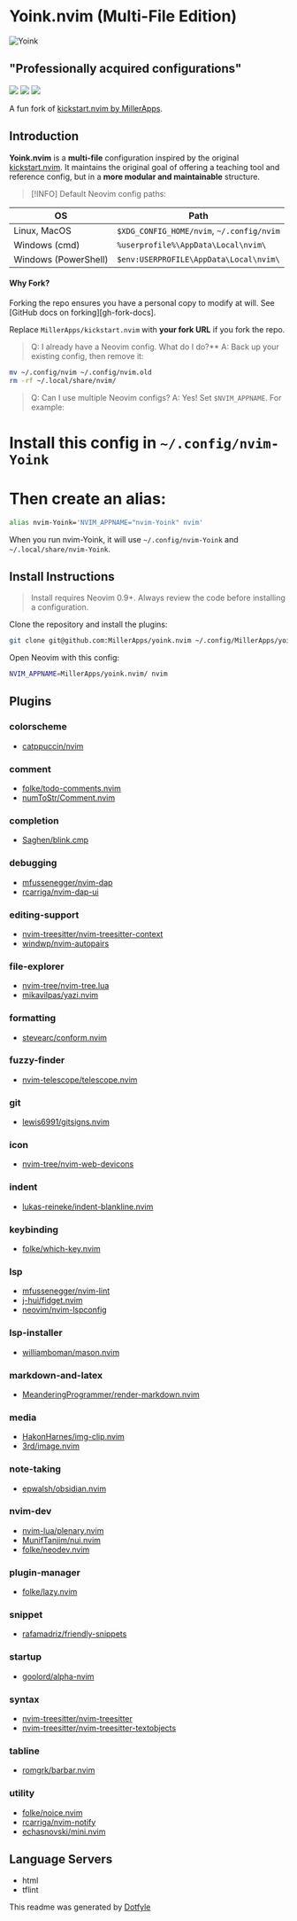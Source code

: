 # Yoink.nvim (Multi-File Edition)
![Yoink](yoink.nvim.png)
## "Professionally acquired configurations"
<a href="https://dotfyle.com/MillerApps/yoinknvim"><img src="https://dotfyle.com/MillerApps/yoinknvim/badges/plugins?style=for-the-badge" /></a>
<a href="https://dotfyle.com/MillerApps/yoinknvim"><img src="https://dotfyle.com/MillerApps/yoinknvim/badges/leaderkey?style=for-the-badge" /></a>
<a href="https://dotfyle.com/MillerApps/yoinknvim"><img src="https://dotfyle.com/MillerApps/yoinknvim/badges/plugin-manager?style=for-the-badge" /></a>

A fun fork of [kickstart.nvim by MillerApps](https://github.com/nvim-lua/kickstart.nvim).

## Introduction

**Yoink.nvim** is a **multi-file** configuration inspired by the original [kickstart.nvim](https://github.com/nvim-lua/kickstart.nvim). It maintains the original goal of offering a teaching tool and reference config, but in a **more modular and maintainable** structure.

> [!INFO] Default Neovim config paths:

 | OS                     | Path                                          |
 |------------------------|-----------------------------------------------|
 | Linux, MacOS          | `$XDG_CONFIG_HOME/nvim`, `~/.config/nvim`      |
 | Windows (cmd)         | `%userprofile%\AppData\Local\nvim\`            |
 | Windows (PowerShell)  | `$env:USERPROFILE\AppData\Local\nvim\`         |


#### Why Fork?
Forking the repo ensures you have a personal copy to modify at will. See [GitHub docs on forking][gh-fork-docs].

Replace `MillerApps/kickstart.nvim` with **your fork URL** if you fork the repo.

> Q: I already have a Neovim config. What do I do?**
> A: Back up your existing config, then remove it:

```sh 
mv ~/.config/nvim ~/.config/nvim.old
rm -rf ~/.local/share/nvim/
``````

> Q: Can I use multiple Neovim configs?
> A: Yes! Set `$NVIM_APPNAME`. For example:

# Install this config in `~/.config/nvim-Yoink`
# Then create an alias:

```sh 
alias nvim-Yoink='NVIM_APPNAME="nvim-Yoink" nvim'
```
When you run nvim-Yoink, it will use `~/.config/nvim-Yoink` and `~/.local/share/nvim-Yoink`.

## Install Instructions

 > Install requires Neovim 0.9+. Always review the code before installing a configuration.

Clone the repository and install the plugins:

```sh
git clone git@github.com:MillerApps/yoink.nvim ~/.config/MillerApps/yoink.nvim
```

Open Neovim with this config:

```sh
NVIM_APPNAME=MillerApps/yoink.nvim/ nvim
```


## Plugins

### colorscheme

+ [catppuccin/nvim](https://dotfyle.com/plugins/catppuccin/nvim)
### comment

+ [folke/todo-comments.nvim](https://dotfyle.com/plugins/folke/todo-comments.nvim)
+ [numToStr/Comment.nvim](https://dotfyle.com/plugins/numToStr/Comment.nvim)
### completion

+ [Saghen/blink.cmp](https://dotfyle.com/plugins/Saghen/blink.cmp)
### debugging

+ [mfussenegger/nvim-dap](https://dotfyle.com/plugins/mfussenegger/nvim-dap)
+ [rcarriga/nvim-dap-ui](https://dotfyle.com/plugins/rcarriga/nvim-dap-ui)
### editing-support

+ [nvim-treesitter/nvim-treesitter-context](https://dotfyle.com/plugins/nvim-treesitter/nvim-treesitter-context)
+ [windwp/nvim-autopairs](https://dotfyle.com/plugins/windwp/nvim-autopairs)
### file-explorer

+ [nvim-tree/nvim-tree.lua](https://dotfyle.com/plugins/nvim-tree/nvim-tree.lua)
+ [mikavilpas/yazi.nvim](https://dotfyle.com/plugins/mikavilpas/yazi.nvim)
### formatting

+ [stevearc/conform.nvim](https://dotfyle.com/plugins/stevearc/conform.nvim)
### fuzzy-finder

+ [nvim-telescope/telescope.nvim](https://dotfyle.com/plugins/nvim-telescope/telescope.nvim)
### git

+ [lewis6991/gitsigns.nvim](https://dotfyle.com/plugins/lewis6991/gitsigns.nvim)
### icon

+ [nvim-tree/nvim-web-devicons](https://dotfyle.com/plugins/nvim-tree/nvim-web-devicons)
### indent

+ [lukas-reineke/indent-blankline.nvim](https://dotfyle.com/plugins/lukas-reineke/indent-blankline.nvim)
### keybinding

+ [folke/which-key.nvim](https://dotfyle.com/plugins/folke/which-key.nvim)
### lsp

+ [mfussenegger/nvim-lint](https://dotfyle.com/plugins/mfussenegger/nvim-lint)
+ [j-hui/fidget.nvim](https://dotfyle.com/plugins/j-hui/fidget.nvim)
+ [neovim/nvim-lspconfig](https://dotfyle.com/plugins/neovim/nvim-lspconfig)
### lsp-installer

+ [williamboman/mason.nvim](https://dotfyle.com/plugins/williamboman/mason.nvim)
### markdown-and-latex

+ [MeanderingProgrammer/render-markdown.nvim](https://dotfyle.com/plugins/MeanderingProgrammer/render-markdown.nvim)
### media

+ [HakonHarnes/img-clip.nvim](https://dotfyle.com/plugins/HakonHarnes/img-clip.nvim)
+ [3rd/image.nvim](https://dotfyle.com/plugins/3rd/image.nvim)
### note-taking

+ [epwalsh/obsidian.nvim](https://dotfyle.com/plugins/epwalsh/obsidian.nvim)
### nvim-dev

+ [nvim-lua/plenary.nvim](https://dotfyle.com/plugins/nvim-lua/plenary.nvim)
+ [MunifTanjim/nui.nvim](https://dotfyle.com/plugins/MunifTanjim/nui.nvim)
+ [folke/neodev.nvim](https://dotfyle.com/plugins/folke/neodev.nvim)
### plugin-manager

+ [folke/lazy.nvim](https://dotfyle.com/plugins/folke/lazy.nvim)
### snippet

+ [rafamadriz/friendly-snippets](https://dotfyle.com/plugins/rafamadriz/friendly-snippets)
### startup

+ [goolord/alpha-nvim](https://dotfyle.com/plugins/goolord/alpha-nvim)
### syntax

+ [nvim-treesitter/nvim-treesitter](https://dotfyle.com/plugins/nvim-treesitter/nvim-treesitter)
+ [nvim-treesitter/nvim-treesitter-textobjects](https://dotfyle.com/plugins/nvim-treesitter/nvim-treesitter-textobjects)
### tabline

+ [romgrk/barbar.nvim](https://dotfyle.com/plugins/romgrk/barbar.nvim)
### utility

+ [folke/noice.nvim](https://dotfyle.com/plugins/folke/noice.nvim)
+ [rcarriga/nvim-notify](https://dotfyle.com/plugins/rcarriga/nvim-notify)
+ [echasnovski/mini.nvim](https://dotfyle.com/plugins/echasnovski/mini.nvim)
## Language Servers

+ html
+ tflint


 This readme was generated by [Dotfyle](https://dotfyle.com)
